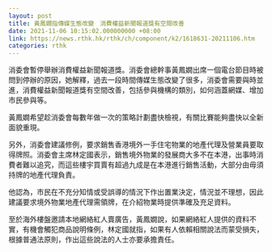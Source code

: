 ```yaml
---
layout: post
title: 黃鳳嫺指傳媒生態改變　消費權益新聞報道獎有空間改善
date: 2021-11-06 10:15:02.000000000 +08:00
link: https://news.rthk.hk/rthk/ch/component/k2/1618631-20211106.htm
categories: rthk
---
```


消委會暫停舉辦消費權益新聞報道獎。消委會總幹事黃鳳嫺出席一個電台節目時被問到停辦的原因，她解釋，過去一段時間傳媒生態改變了很多，消委會需要與時並進，消費權益新聞報道獎有空間改善，包括參與機構的類別，如何涵蓋網媒、增加市民參與等。

黃鳳嫺希望趁消委會每數年做一次的策略計劃盡快檢視，有關比賽能夠盡快以全新面貌重現。

另外，消委會建議修例，要求銷售香港境外一手住宅物業的地產代理及營業員要取得牌照。消委會主席林定國表示，銷售境外物業的發展商大多不在本港，出事時消費者難以追究，而這些樓宇買賣有超過九成是在本港進行銷售活動，大部分由毋須持牌的地產代理負責。

他認為，市民在不充分知情或受誤導的情況下作出置業決定，情況並不理想，因此建議要求境外物業地產代理需領牌，在介紹物業時提供準確及充足資料。

至於海外樓盤邀請本地網絡紅人賣廣告，黃鳳嫺說，如果網絡紅人提供的資料不實，有機會觸犯商品說明條例，林定國就指，如果有人依賴相關說法而蒙受損失，根據普通法原則，作出這些說法的人士亦要承擔責任。
